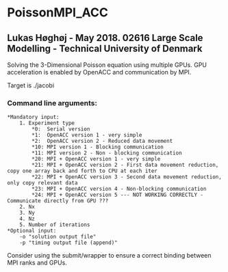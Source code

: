 # PoissonMPI_ACC
## Lukas Høghøj - May 2018. 02616 Large Scale Modelling - Technical University of Denmark  
Solving the 3-Dimensional Poisson equation using multiple GPUs. GPU acceleration is enabled by OpenACC and communication by MPI.  
  
Target is ./jacobi  
  
### Command  line arguments:  ###
    *Mandatory input:  
        1. Experiment type  
            *0:  Serial version  
            *1:  OpenACC version 1 - very simple  
            *2:  OpenACC version 2 - Reduced data movement  
            *10: MPI version 1 - Blocking communication  
            *11: MPI version 2 - Non - blocking communication  
            *20: MPI + OpenACC version 1 - very simple  
            *21: MPI + OpenACC version 2 - First data movement reduction, copy one array back and forth to CPU at each iter  
            *22: MPI + OpenACC version 3 - Second data movement reduction, only copy relevant data  
            *23: MPI + OpenACC version 4 - Non-blocking communication  
            *24: MPI + OpenACC version 5 --- NOT WORKING CORRECTLY - Communicate directly from GPU ???  
        2. Nx  
        3. Ny  
        4. Nz  
        5. Number of iterations  
    *Optional input:  
        -o "solution output file"  
        -p "timing output file (append)"  
  
Consider using the submit/wrapper to ensure a correct binding between MPI ranks and GPUs.
